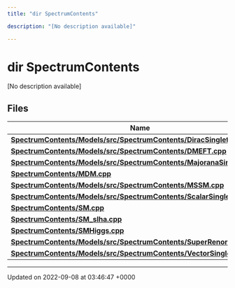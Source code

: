 ```yaml
---
title: "dir SpectrumContents"

description: "[No description available]"

---
```


# dir SpectrumContents

[No description available]

## Files

| Name           |
| -------------- |
| **[SpectrumContents/Models/src/SpectrumContents/DiracSingletDM.cpp](/documentation/code/files/models_2src_2spectrumcontents_2diracsingletdm_8cpp/#file-spectrumcontents-models-src-spectrumcontents-diracsingletdm-cpp)**  |
| **[SpectrumContents/Models/src/SpectrumContents/DMEFT.cpp](/documentation/code/files/models_2src_2spectrumcontents_2dmeft_8cpp/#file-spectrumcontents-models-src-spectrumcontents-dmeft-cpp)**  |
| **[SpectrumContents/Models/src/SpectrumContents/MajoranaSingletDM.cpp](/documentation/code/files/models_2src_2spectrumcontents_2majoranasingletdm_8cpp/#file-spectrumcontents-models-src-spectrumcontents-majoranasingletdm-cpp)**  |
| **[SpectrumContents/MDM.cpp](/documentation/code/files/mdm_8cpp/#file-spectrumcontents-mdm-cpp)**  |
| **[SpectrumContents/Models/src/SpectrumContents/MSSM.cpp](/documentation/code/files/models_2src_2spectrumcontents_2mssm_8cpp/#file-spectrumcontents-models-src-spectrumcontents-mssm-cpp)**  |
| **[SpectrumContents/Models/src/SpectrumContents/ScalarSingletDM.cpp](/documentation/code/files/models_2src_2spectrumcontents_2scalarsingletdm_8cpp/#file-spectrumcontents-models-src-spectrumcontents-scalarsingletdm-cpp)**  |
| **[SpectrumContents/SM.cpp](/documentation/code/files/sm_8cpp/#file-spectrumcontents-sm-cpp)**  |
| **[SpectrumContents/SM_slha.cpp](/documentation/code/files/sm__slha_8cpp/#file-spectrumcontents-sm-slha-cpp)**  |
| **[SpectrumContents/SMHiggs.cpp](/documentation/code/files/smhiggs_8cpp/#file-spectrumcontents-smhiggs-cpp)**  |
| **[SpectrumContents/Models/src/SpectrumContents/SuperRenormHP.cpp](/documentation/code/files/models_2src_2spectrumcontents_2superrenormhp_8cpp/#file-spectrumcontents-models-src-spectrumcontents-superrenormhp-cpp)**  |
| **[SpectrumContents/Models/src/SpectrumContents/VectorSingletDM.cpp](/documentation/code/files/models_2src_2spectrumcontents_2vectorsingletdm_8cpp/#file-spectrumcontents-models-src-spectrumcontents-vectorsingletdm-cpp)**  |






-------------------------------

Updated on 2022-09-08 at 03:46:47 +0000
